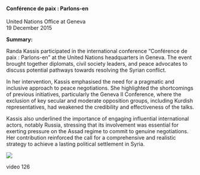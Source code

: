 <h4>Conférence de paix : Parlons-en</h4>

United Nations Office at Geneva<br>
19 December 2015
	
<b>Summary:</b>	

Randa Kassis participated in the international conference “Conférence de paix : Parlons-en” at the United Nations headquarters in Geneva. The event brought together diplomats, civil society leaders, and peace advocates to discuss potential pathways towards resolving the Syrian conflict.

In her intervention, Kassis emphasised the need for a pragmatic and inclusive approach to peace negotiations. She highlighted the shortcomings of previous initiatives, particularly the Geneva II Conference, where the exclusion of key secular and moderate opposition groups, including Kurdish representatives, had weakened the credibility and effectiveness of the talks.

Kassis also underlined the importance of engaging influential international actors, notably Russia, stressing that its involvement was essential for exerting pressure on the Assad regime to commit to genuine negotiations. Her contribution reinforced the call for a comprehensive and realistic strategy to achieve a lasting political settlement in Syria.

![](125.JPG)

video 126
<p></p>
